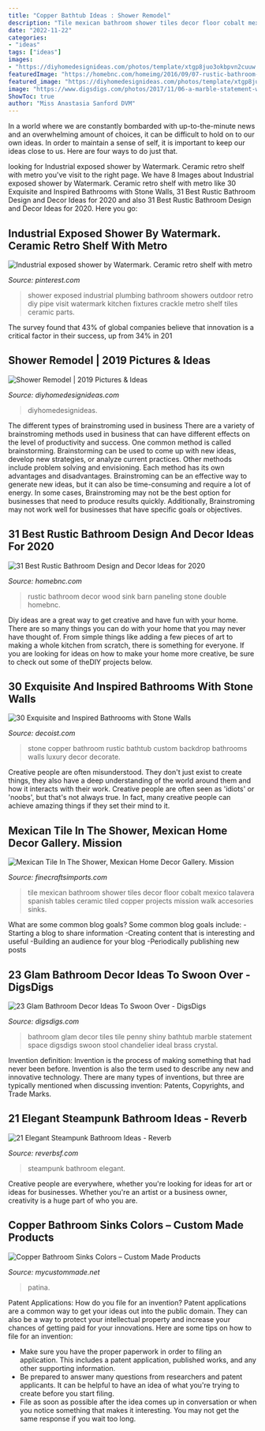 ```yaml
---
title: "Copper Bathtub Ideas : Shower Remodel"
description: "Tile mexican bathroom shower tiles decor floor cobalt mexico talavera spanish tables ceramic tiled copper projects mission walk accesories sinks"
date: "2022-11-22"
categories:
- "ideas"
tags: ["ideas"]
images:
- "https://diyhomedesignideas.com/photos/template/xtgp8juo3okbpvn2cuuw.jpeg"
featuredImage: "https://homebnc.com/homeimg/2016/09/07-rustic-bathroom-design-decor-ideas-homebnc.jpg"
featured_image: "https://diyhomedesignideas.com/photos/template/xtgp8juo3okbpvn2cuuw.jpeg"
image: "https://www.digsdigs.com/photos/2017/11/06-a-marble-statement-wall-and-a-shiny-penny-tile-statement-to-highlight-the-bathtub.jpg"
ShowToc: true
author: "Miss Anastasia Sanford DVM"
---
```



In a world where we are constantly bombarded with up-to-the-minute news and an overwhelming amount of choices, it can be difficult to hold on to our own ideas. In order to maintain a sense of self, it is important to keep our ideas close to us. Here are four ways to do just that.

	

		
looking for Industrial exposed shower by Watermark. Ceramic retro shelf with metro you've visit to the right page. We have 8 Images about Industrial exposed shower by Watermark. Ceramic retro shelf with metro like 30 Exquisite and Inspired Bathrooms with Stone Walls, 31 Best Rustic Bathroom Design and Decor Ideas for 2020 and also 31 Best Rustic Bathroom Design and Decor Ideas for 2020. Here you go:
		
    
## Industrial Exposed Shower By Watermark. Ceramic Retro Shelf With Metro

<img loading=lazy src="https://s-media-cache-ak0.pinimg.com/736x/9b/52/86/9b5286ce11052ca0a2172bd998eda967.jpg" onerror="this.onerror=null;this.src='https://tse3.mm.bing.net/th?id=OIP.8AHUQx6J3sjOwiTn-IxSTgHaME&amp;pid=15.1';" alt="Industrial exposed shower by Watermark. Ceramic retro shelf with metro">

_Source: pinterest.com_

>shower exposed industrial plumbing bathroom showers outdoor retro diy pipe visit watermark kitchen fixtures crackle metro shelf tiles ceramic parts. 

	

The survey found that 43% of global companies believe that innovation is a critical factor in their success, up from 34% in 201
    
## Shower Remodel | 2019 Pictures &amp; Ideas

<img loading=lazy src="https://diyhomedesignideas.com/photos/template/xtgp8juo3okbpvn2cuuw.jpeg" onerror="this.onerror=null;this.src='https://tse1.mm.bing.net/th?id=OIP.SqTsJ6cYR8I5i1UEpUNruwHaFj&amp;pid=15.1';" alt="Shower Remodel | 2019 Pictures &amp; Ideas">

_Source: diyhomedesignideas.com_

>diyhomedesignideas. 

	

The different types of brainstroming used in business
There are a variety of brainstroming methods used in business that can have different effects on the level of productivity and success. One common method is called brainstorming. Brainstorming can be used to come up with new ideas, develop new strategies, or analyze current practices. Other methods include problem solving and envisioning. Each method has its own advantages and disadvantages.
Brainstroming can be an effective way to generate new ideas, but it can also be time-consuming and require a lot of energy. In some cases, Brainstroming may not be the best option for businesses that need to produce results quickly. Additionally, Brainstroming may not work well for businesses that have specific goals or objectives.

    
## 31 Best Rustic Bathroom Design And Decor Ideas For 2020

<img loading=lazy src="https://homebnc.com/homeimg/2016/09/07-rustic-bathroom-design-decor-ideas-homebnc.jpg" onerror="this.onerror=null;this.src='https://tse4.mm.bing.net/th?id=OIP.Me6YCn0_FFj7IWE4Hg7kdAHaKU&amp;pid=15.1';" alt="31 Best Rustic Bathroom Design and Decor Ideas for 2020">

_Source: homebnc.com_

>rustic bathroom decor wood sink barn paneling stone double homebnc. 

	

Diy ideas are a great way to get creative and have fun with your home. There are so many things you can do with your home that you may never have thought of. From simple things like adding a few pieces of art to making a whole kitchen from scratch, there is something for everyone. If you are looking for ideas on how to make your home more creative, be sure to check out some of theDIY projects below.

    
## 30 Exquisite And Inspired Bathrooms With Stone Walls

<img loading=lazy src="http://cdn.decoist.com/wp-content/uploads/2015/11/Custom-copper-bathtub-and-stone-backdrop-steal-the-show-here.jpg" onerror="this.onerror=null;this.src='https://tse2.mm.bing.net/th?id=OIP.rtiifN_lKHJ7h7gaaBouaAHaFW&amp;pid=15.1';" alt="30 Exquisite and Inspired Bathrooms with Stone Walls">

_Source: decoist.com_

>stone copper bathroom rustic bathtub custom backdrop bathrooms walls luxury decor decorate. 

	

Creative people are often misunderstood. They don't just exist to create things, they also have a deep understanding of the world around them and how it interacts with their work. Creative people are often seen as 'idiots' or 'noobs', but that's not always true. In fact, many creative people can achieve amazing things if they set their mind to it.

    
## Mexican Tile In The Shower, Mexican Home Decor Gallery. Mission

<img loading=lazy src="http://www.finecraftsimports.com/Mexican_home_decor_projects/mexican_tile_bathrooms/tiled_shower.jpg" onerror="this.onerror=null;this.src='https://tse2.mm.bing.net/th?id=OIP.ZlIvQyr3wsv9YIxaEEUPDgHaLH&amp;pid=15.1';" alt="Mexican Tile In The Shower, Mexican Home Decor Gallery. Mission">

_Source: finecraftsimports.com_

>tile mexican bathroom shower tiles decor floor cobalt mexico talavera spanish tables ceramic tiled copper projects mission walk accesories sinks. 

	

What are some common blog goals?
Some common blog goals include: 
-Starting a blog to share information 
-Creating content that is interesting and useful 
-Building an audience for your blog 
-Periodically publishing new posts

    
## 23 Glam Bathroom Decor Ideas To Swoon Over - DigsDigs

<img loading=lazy src="https://www.digsdigs.com/photos/2017/11/06-a-marble-statement-wall-and-a-shiny-penny-tile-statement-to-highlight-the-bathtub.jpg" onerror="this.onerror=null;this.src='https://tse1.mm.bing.net/th?id=OIP.1bj_nqTxq3-dFfGPeNJ8WgHaJ3&amp;pid=15.1';" alt="23 Glam Bathroom Decor Ideas To Swoon Over - DigsDigs">

_Source: digsdigs.com_

>bathroom glam decor tiles tile penny shiny bathtub marble statement space digsdigs swoon stool chandelier ideal brass crystal. 

	

Invention definition:
Invention is the process of making something that had never been before. Invention is also the term used to describe any new and innovative technology. There are many types of inventions, but three are typically mentioned when discussing invention: Patents, Copyrights, and Trade Marks.

    
## 21 Elegant Steampunk Bathroom Ideas - Reverb

<img loading=lazy src="https://i2.wp.com/www.reverbsf.com/wp-content/uploads/2017/06/Steampunk-Bathroom-Ideas.jpg?resize=700%2C961" onerror="this.onerror=null;this.src='https://tse3.mm.bing.net/th?id=OIP.1EOJ_PAXuAqyigJRQ9b3awHaKK&amp;pid=15.1';" alt="21 Elegant Steampunk Bathroom Ideas - Reverb">

_Source: reverbsf.com_

>steampunk bathroom elegant. 

	

Creative people are everywhere, whether you're looking for ideas for art or ideas for businesses. Whether you're an artist or a business owner, creativity is a huge part of who you are.

    
## Copper Bathroom Sinks Colors – Custom Made Products

<img loading=lazy src="http://cdn.shopify.com/s/files/1/0837/2577/articles/copper-bathroom-sink-colors_grande.jpg?v=1490284167" onerror="this.onerror=null;this.src='https://tse2.mm.bing.net/th?id=OIP.5DuUhvn2yUtWEp82lYscawHaFj&amp;pid=15.1';" alt="Copper Bathroom Sinks Colors – Custom Made Products">

_Source: mycustommade.net_

>patina. 

	

Patent Applications: How do you file for an invention?
Patent applications are a common way to get your ideas out into the public domain. They can also be a way to protect your intellectual property and increase your chances of getting paid for your innovations. Here are some tips on how to file for an invention: 
- Make sure you have the proper paperwork in order to filing an application. This includes a patent application, published works, and any other supporting information. 
- Be prepared to answer many questions from researchers and patent applicants. It can be helpful to have an idea of what you're trying to create before you start filing. 
- File as soon as possible after the idea comes up in conversation or when you notice something that makes it interesting. You may not get the same response if you wait too long.

